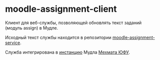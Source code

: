 moodle-assignment-client
========================
Клиент для веб-службы, позволяющей обновлять текст заданий (модуль assign) в Мудле. 

Исходный текст службы находится в репозитории 
[moodle-assignment-service](https://github.com/ulysses4ever/moodle-assignment-service).

Служба интегрирована в [инстанцию](http://edu.mmcs.sfedu.ru/) Мудла [Мехмата ЮФУ](http://mmcs.sfedu.ru/).
